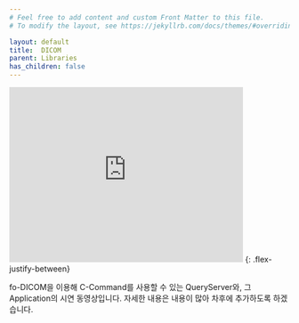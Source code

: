 ```yaml
---
# Feel free to add content and custom Front Matter to this file.
# To modify the layout, see https://jekyllrb.com/docs/themes/#overriding-theme-defaults

layout: default
title:  DICOM
parent: Libraries
has_children: false
---
```

<iframe width="420" height="315" src="https://www.youtube.com/embed/xPs2pqbJgvY" frameborder="0" allowfullscreen></iframe>
{: .flex-justify-between}

fo-DICOM을 이용해 C-Command를 사용할 수 있는 QueryServer와, 그 Application의 시연 동영상입니다.
자세한 내용은 내용이 많아 차후에 추가하도록 하겠습니다.
